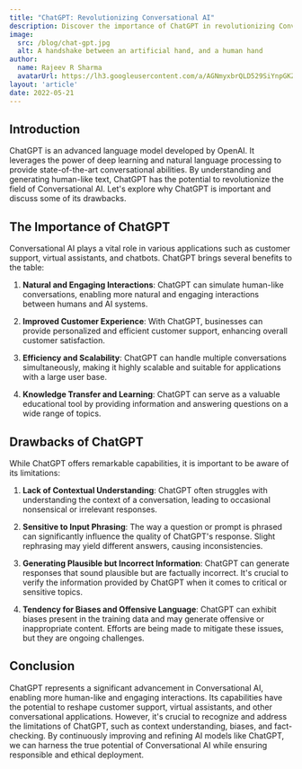 ```yaml
---
title: "ChatGPT: Revolutionizing Conversational AI"
description: Discover the importance of ChatGPT in revolutionizing Conversational AI. Explore its benefits, drawbacks, and limitations in delivering human-like interactions. Stay informed about the future of AI-driven conversations.
image: 
  src: /blog/chat-gpt.jpg
  alt: A handshake between an artificial hand, and a human hand
author:
  name: Rajeev R Sharma
  avatarUrl: https://lh3.googleusercontent.com/a/AGNmyxbrQLD529SiYnpGKZHhh73ShSfrthISDhJjz-000z4=s96-c
layout: 'article'
date: 2022-05-21
---
```


## Introduction

ChatGPT is an advanced language model developed by OpenAI. It leverages the power of deep learning and natural language processing to provide state-of-the-art conversational abilities. By understanding and generating human-like text, ChatGPT has the potential to revolutionize the field of Conversational AI. Let's explore why ChatGPT is important and discuss some of its drawbacks.

## The Importance of ChatGPT

Conversational AI plays a vital role in various applications such as customer support, virtual assistants, and chatbots. ChatGPT brings several benefits to the table:

1. **Natural and Engaging Interactions**: ChatGPT can simulate human-like conversations, enabling more natural and engaging interactions between humans and AI systems.

2. **Improved Customer Experience**: With ChatGPT, businesses can provide personalized and efficient customer support, enhancing overall customer satisfaction.

3. **Efficiency and Scalability**: ChatGPT can handle multiple conversations simultaneously, making it highly scalable and suitable for applications with a large user base.

4. **Knowledge Transfer and Learning**: ChatGPT can serve as a valuable educational tool by providing information and answering questions on a wide range of topics.

## Drawbacks of ChatGPT

While ChatGPT offers remarkable capabilities, it is important to be aware of its limitations:

1. **Lack of Contextual Understanding**: ChatGPT often struggles with understanding the context of a conversation, leading to occasional nonsensical or irrelevant responses.

2. **Sensitive to Input Phrasing**: The way a question or prompt is phrased can significantly influence the quality of ChatGPT's response. Slight rephrasing may yield different answers, causing inconsistencies.

3. **Generating Plausible but Incorrect Information**: ChatGPT can generate responses that sound plausible but are factually incorrect. It's crucial to verify the information provided by ChatGPT when it comes to critical or sensitive topics.

4. **Tendency for Biases and Offensive Language**: ChatGPT can exhibit biases present in the training data and may generate offensive or inappropriate content. Efforts are being made to mitigate these issues, but they are ongoing challenges.

## Conclusion

ChatGPT represents a significant advancement in Conversational AI, enabling more human-like and engaging interactions. Its capabilities have the potential to reshape customer support, virtual assistants, and other conversational applications. However, it's crucial to recognize and address the limitations of ChatGPT, such as context understanding, biases, and fact-checking. By continuously improving and refining AI models like ChatGPT, we can harness the true potential of Conversational AI while ensuring responsible and ethical deployment.
